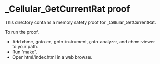 # \_Cellular_GetCurrentRat proof

This directory contains a memory safety proof for \_Cellular_GetCurrentRat.

To run the proof.

- Add cbmc, goto-cc, goto-instrument, goto-analyzer, and cbmc-viewer to your
  path.
- Run "make".
- Open html/index.html in a web browser.

